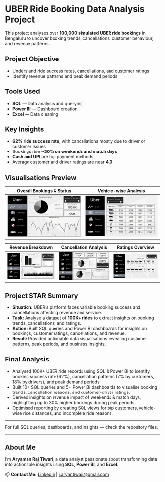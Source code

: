 # UBER Ride Booking Data Analysis Project

This project analyses over **100,000 simulated UBER ride bookings** in Bengaluru to uncover booking trends, cancellations, customer behaviour, and revenue patterns.

## Project Objective
- Understand ride success rates, cancellations, and customer ratings
- Identify revenue patterns and peak demand periods

## Tools Used
- **SQL** — Data analysis and querying
- **Power BI** — Dashboard creation
- **Excel** — Data cleaning

## Key Insights
- **62% ride success rate**, with cancellations mostly due to driver or customer issues
- Bookings rise **~30% on weekends and match days**
- **Cash and UPI** are top payment methods
- Average customer and driver ratings are near **4.0**

## Visualisations Preview

| Overall Bookings & Status | Vehicle-wise Analysis |
|:---:|:---:|
| ![Overall](./Screenshots/Screenshot_Overall.png) | ![Vehicle Type](./Screenshots/Screenshot_VehicleType.png) |

| Revenue Breakdown | Cancellation Analysis | Ratings Overview |
|:---:|:---:|:---:|
| ![Revenue](./Screenshots/Screenshot_Revenue.png) | ![Cancellation](./Screenshots/Screenshot_Cancellation.png) | ![Ratings](./Screenshots/Screenshot_Ratings.png) |

## Project STAR Summary

- **Situation:** UBER’s platform faces variable booking success and cancellations affecting revenue and service.
- **Task:** Analyse a dataset of **100K+ rides** to extract insights on booking trends, cancellations, and ratings.
- **Action:** Built SQL queries and Power BI dashboards for insights on bookings, customer ratings, cancellations, and revenue.
- **Result:** Provided actionable data visualisations revealing customer patterns, peak periods, and business insights.


## Final Analysis
- Analysed 100K+ UBER ride records using SQL & Power BI to identify booking success rate (62%), cancellation patterns (7% by customers, 18% by drivers), and peak demand periods
- Built 10+ SQL queries and 5+ Power BI dashboards to visualise booking trends, cancellation reasons, and customer-driver ratings.
- Derived insights on revenue impact of weekends & match days, highlighting up to 30% higher bookings during peak periods.
- Optimised reporting by creating SQL views for top customers, vehicle-wise ride distances, and incomplete ride reasons.

---

For full SQL queries, dashboards, and insights — check the repository files.

---

## About Me

I’m **Aryaman Raj Tiwari**, a data analyst passionate about transforming data into actionable insights using **SQL**, **Power BI**, and **Excel**.

📫 **Contact Me:** [LinkedIn](https://www.linkedin.com/in/itsaryantiwari) | i.aryantiwari@gmail.com
